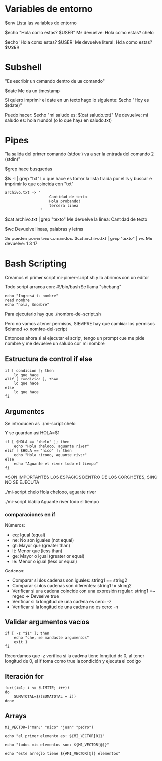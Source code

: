 # Variables de entorno

$env
Lista las variables de entorno

$echo "Hola como estas? $USER"
Me devuelve: Hola como estas? chelo

$echo 'Hola como estas? $USER'
Me devuelve literal: Hola como estas? $USER

# Subshell
"Es escribir un comando dentro de un comando"

$date
Me da un timestamp

Si quiero imprimir el date en un texto hago lo siguiente:
$echo "Hoy es $(date)"

Puedo hacer:
$echo "mi saludo es: $(cat saludo.txt)"
Me devuelve: mi saludo es: hola mundo! (o lo que haya en saludo.txt)

# Pipes
"la salida del primer comando (stdout) va a ser la entrada del comando 2 (stdin)"

$grep hace busquedas

$ls -l | grep "txt"
Lo que hace es tomar la lista traida por el ls y buscar e imprimir lo que coincida con "txt"

	archivo.txt -> "
						Cantidad de texto
						Hola probando!
						tercera linea
					"
$cat archivo.txt | grep "texto"
Me devuelve la linea: Cantidad de texto

$wc 
Devuelve lineas, palabras y letras

Se pueden poner tres comandos:
$cat archivo.txt | grep "texto" | wc
Me devuelve: 1 3 17

# Bash Scripting

Creamos el primer script mi-pimer-script.sh y lo abrimos con un editor

Todo script arranca con:
#!/bin/bash
Se llama "shebang"

	echo "Ingresá tu nombre"
	read nombre
	echo "hola, $nombre"

Para ejecutarlo hay que ./nombre-del-script.sh

Pero no vamos a tener permisos, SIEMPRE hay que cambiar los permisos
$chmod +x nombre-del-script

Entonces ahora si al ejecutar el script, tengo un prompt que me pide nombre y me devuelve un saludo con mi nombre

## Estructura de control if else

```
if [ condicion ]; then
    lo que hace
elif [ condicion ]; then
    lo que hace
else
    lo que hace
fi
```

## Argumentos

Se introducen así ./mi-script chelo

Y se guardan así
HOLA=$1

```
if [ $HOLA == "chelo" ]; then
    echo "Hola chelooo, aguante river"
elif [ $HOLA == "nico" ]; then
    echo "Hola nicooo, aguante river"
else
    echo "Aguante el river todo el tiempo"
fi
```

*SON IMPORTANTES LOS ESPACIOS DENTRO DE LOS CORCHETES, SINO NO SE EJECUTA

./mi-script chelo
Hola chelooo, aguante river

./mi-script blabla
Aguante river todo el tiempo

### comparaciones en if
Números:

- eq: Igual (equal)
- ne: No son iguales (not equal)
- gt: Mayor que (greater than)
- lt: Menor que (less than)
- ge: Mayor o igual (greater or equal)
- le: Menor o igual (less or equal)

Cadenas:

- Comparar si dos cadenas son iguales: string1 == string2
- Comparar si dos cadenas son diferentes: string1 != string2
- Verificar si una cadena coincide con una expresión regular: string1 =~ regex → Devuelve true
- Verificar si la longitud de una cadena es cero: -z
- Verificar si la longitud de una cadena no es cero: -n

## Validar argumentos vacíos

```
if [ -z "$1" ]; then
    echo "che, me mandaste argumentos"
    exit 1
fi
```

Recordamos que -z verifica si la cadena tiene longitud de 0, al tener longitud de 0, el if toma como true la condición y ejecuta el codigo

## Iteración for

```
for((i=1; i <= $LIMITE; i++))
do
    SUMATOTAL=$((SUMATOTAL + i))
done
```

## Arrays

```
MI_VECTOR=("manu" "nico" "juan" "pedro")

echo "el primer elemento es: ${MI_VECTOR[0]}"

echo "todos mis elementos son: ${MI_VECTOR[@]}"

echo "este arreglo tiene ${#MI_VECTOR[@]} elementos"
```


